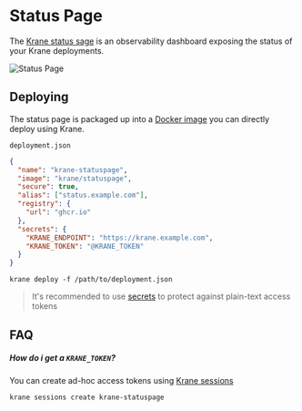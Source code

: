 # Status Page

The [Krane status sage](https://github.com/krane/statuspage) is an observability dashboard exposing the status of your Krane deployments.

<span class="img-wrapper">![Status Page](../assets/ui-page.png)</span>

## Deploying

The status page is packaged up into a [Docker image](https://hub.docker.com/repository/docker/biensupernice/krane-ui) you can directly deploy using Krane.

`deployment.json` 
 ```json
 {
   "name": "krane-statuspage",
   "image": "krane/statuspage",
   "secure": true,
   "alias": ["status.example.com"],
   "registry": {
     "url": "ghcr.io"
   },
   "secrets": {
     "KRANE_ENDPOINT": "https://krane.example.com",
     "KRANE_TOKEN": "@KRANE_TOKEN"
   }
 }
```

```
krane deploy -f /path/to/deployment.json
```

> It's recommended to use [secrets](http://docs.krane.sh/#/docs/deployment?id=secrets) to protect against plain-text access tokens
    
## FAQ

##### How do i get a `KRANE_TOKEN`?

You can create ad-hoc access tokens using [Krane sessions](http://docs.krane.sh/#/docs/cli?id=sessions)

```
krane sessions create krane-statuspage
```
